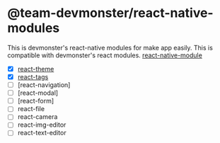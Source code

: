 # @team-devmonster/react-native-modules
This is devmonster's react-native modules for make app easily. This is compatible with devmonster's react modules.
[react-native-module](https://github.com/team-devmonster/react-native-modules)

- [x] [react-theme](https://www.npmjs.com/package/@team-devmonster/react-theme)
- [X] [react-tags](https://www.npmjs.com/package/@team-devmonster/react-tags)
- [ ] [react-navigation]
- [ ] [react-modal]
- [ ] [react-form]
- [ ] react-file
- [ ] react-camera
- [ ] react-img-editor
- [ ] react-text-editor